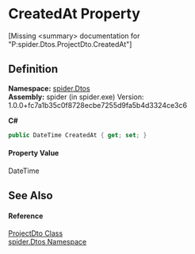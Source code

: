 # CreatedAt Property


\[Missing &lt;summary&gt; documentation for "P:spider.Dtos.ProjectDto.CreatedAt"\]



## Definition
**Namespace:** <a href="19de7109-d83e-67fe-ebfb-758ac19743f4">spider.Dtos</a>  
**Assembly:** spider (in spider.exe) Version: 1.0.0+fc7a1b35c0f8728ecbe7255d9fa5b4d3324ce3c6

**C#**
``` C#
public DateTime CreatedAt { get; set; }
```



#### Property Value
DateTime

## See Also


#### Reference
<a href="7153ffa9-75d9-d756-b8b0-dace1841bf5b">ProjectDto Class</a>  
<a href="19de7109-d83e-67fe-ebfb-758ac19743f4">spider.Dtos Namespace</a>  

